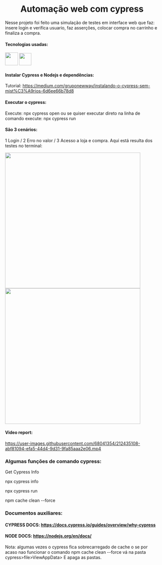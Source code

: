 <h1 align="Center"> Automação web com cypress </h1>

Nesse projeto foi feito uma simulação de testes em interface web que faz: insere login e verifica usuario, faz asserções, colocar compra no carrinho e finaliza a compra.

#### Tecnologias usadas:

<img src='https://user-images.githubusercontent.com/68041354/212432723-b4645a7f-d875-4fdc-93da-6e3d3bbd176c.png' width='42'>  <img src='https://user-images.githubusercontent.com/68041354/209408567-f1728479-0f2b-423b-9550-771b96a33373.png' width='40'>

#### Instalar Cypress e Nodejs e dependências:
Tutorial: https://medium.com/gruponewway/instalando-o-cypress-sem-mist%C3%A9rios-6d6ee66b78d8

#### Executar o cypress:
Execute: npx cypress open ou se quiser executar direto na linha de comando execute: npx cypress run
#### São 3 cenários:
1 Login / 2 Erro no valor / 3 Acesso a loja e compra.
Aqui está resulta dos testes no terminal: 

<img src='https://user-images.githubusercontent.com/68041354/212433120-2563f317-3c53-4e2a-939c-a352f1d6ec23.png' width='443'>

<img src='https://user-images.githubusercontent.com/68041354/212434252-36473643-3554-4cdf-a9b1-5befbafe0d51.png' width='443'>

#### Video report:


https://user-images.githubusercontent.com/68041354/212435108-abf81094-efa5-44d4-9d31-9fa85aaa2e06.mp4



### Algumas funções de comando cypress:
Get Cypress Info

npx cypress info

npx cypress run

npm cache clean --force

### Documentos auxiliares:
#### CYPRESS DOCS:    https://docs.cypress.io/guides/overview/why-cypress
#### NODE DOCS:       https://nodejs.org/en/docs/

Nota: algumas vezes o cypress fica sobrecarregado de cache o se por acaso nao funcionar o comando npm cache clean --force vá na pasta cypress>file>ViewAppData> E apaga as pastas.
